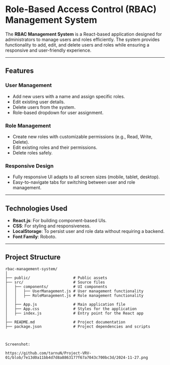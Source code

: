 # **Role-Based Access Control (RBAC) Management System**

The **RBAC Management System** is a React-based application designed for administrators to manage users and roles efficiently. The system provides functionality to add, edit, and delete users and roles while ensuring a responsive and user-friendly experience.

---

## **Features**

### **User Management**
- Add new users with a name and assign specific roles.
- Edit existing user details.
- Delete users from the system.
- Role-based dropdown for user assignment.

### **Role Management**
- Create new roles with customizable permissions (e.g., Read, Write, Delete).
- Edit existing roles and their permissions.
- Delete roles safely.

### **Responsive Design**
- Fully responsive UI adapts to all screen sizes (mobile, tablet, desktop).
- Easy-to-navigate tabs for switching between user and role management.

---

## **Technologies Used**
- **React.js**: For building component-based UIs.
- **CSS**: For styling and responsiveness.
- **LocalStorage**: To persist user and role data without requiring a backend.
- **Font Family**: Roboto.

---

## **Project Structure**

```plaintext
rbac-management-system/
│
├── public/                   # Public assets
├── src/                      # Source files
│   ├── components/           # UI components
│   │   ├── UserManagement.js # User management functionality
│   │   ├── RoleManagement.js # Role management functionality
│   │
│   ├── App.js                # Main application file
│   ├── App.css               # Styles for the application
│   ├── index.js              # Entry point for the React app
│
├── README.md                 # Project documentation
├── package.json              # Project dependencies and scripts



Screenshot:

https://github.com/tarnuN/Project-VRV-01/blob/7e13d0a11bb4d7d8a8863177f67a7043c700bc3d/2024-11-27.png

